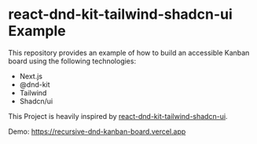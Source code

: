 # react-dnd-kit-tailwind-shadcn-ui Example

This repository provides an example of how to build an accessible Kanban board using the following technologies:

- Next.js
- @dnd-kit
- Tailwind
- Shadcn/ui

This Project is heavily inspired by [react-dnd-kit-tailwind-shadcn-ui](https://github.com/georgegriff/react-dnd-kit-tailwind-shadcn-ui).

Demo: https://recursive-dnd-kanban-board.vercel.app
